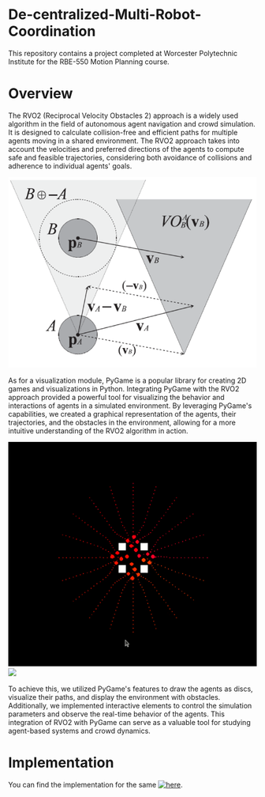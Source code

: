 # De-centralized-Multi-Robot-Coordination
This repository contains a project completed at Worcester Polytechnic Institute for the RBE-550 Motion Planning course.

# Overview
The RVO2 (Reciprocal Velocity Obstacles 2) approach is a widely used algorithm in the field of autonomous agent navigation and crowd simulation. It is designed to calculate collision-free and efficient paths for multiple agents moving in a shared environment. The RVO2 approach takes into account the velocities and preferred directions of the agents to compute safe and feasible trajectories, considering both avoidance of collisions and adherence to individual agents' goals.

![](./images/VO.png)

As for a visualization module, PyGame is a popular library for creating 2D games and visualizations in Python. Integrating PyGame with the RVO2 approach provided a powerful tool for visualizing the behavior and interactions of agents in a simulated environment. By leveraging PyGame's capabilities, we created a graphical representation of the agents, their trajectories, and the obstacles in the environment, allowing for a more intuitive understanding of the RVO2 algorithm in action.

![](./images/Obstacle.png)
![](./images/820+""+agents.png)

To achieve this, we utilized PyGame's features to draw the agents as discs, visualize their paths, and display the environment with obstacles. Additionally, we implemented interactive elements to control the simulation parameters and observe the real-time behavior of the agents. This integration of RVO2 with PyGame can serve as a valuable tool for studying agent-based systems and crowd dynamics.

# Implementation
You can find the implementation for the same [![here](https://www.youtube.com/watch?v=PuyC30k67l0)](https://youtu.be/PuyC30k67l0).
